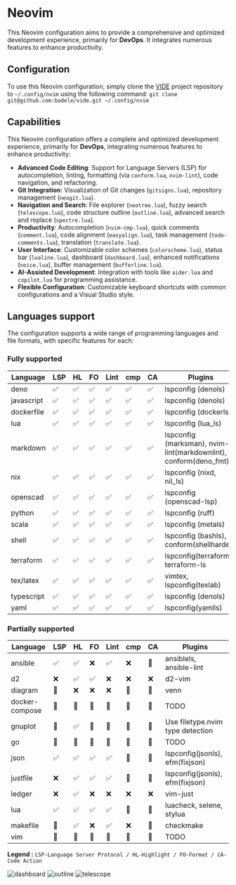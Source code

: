 # Neovim

This Neovim configuration aims to provide a comprehensive and optimized
development experience, primarily for **DevOps**. It integrates numerous
features to enhance productivity.

## Configuration

To use this Neovim configuration, simply clone the
[VIDE](https://github.com/badele/vide) project repository to `~/.config/nvim`
using the following command:
`git clone git@github.com:badele/vide.git ~/.config/nvim`

## Capabilities

This Neovim configuration offers a complete and optimized development
experience, primarily for **DevOps**, integrating numerous features to enhance
productivity:

- **Advanced Code Editing**: Support for Language Servers (LSP) for
  autocompletion, linting, formatting (via `conform.lua`, `nvim-lint`), code
  navigation, and refactoring.
- **Git Integration**: Visualization of Git changes (`gitsigns.lua`), repository
  management (`neogit.lua`).
- **Navigation and Search**: File explorer (`neotree.lua`), fuzzy search
  (`telescope.lua`), code structure outline (`outline.lua`), advanced search and
  replace (`spectre.lua`).
- **Productivity**: Autocompletion (`nvim-cmp.lua`), quick comments
  (`comment.lua`), code alignment (`easyalign.lua`), task management
  (`todo-comments.lua`), translation (`translate.lua`).
- **User Interface**: Customizable color schemes (`colorscheme.lua`), status bar
  (`lualine.lua`), dashboard (`dashboard.lua`), enhanced notifications
  (`noice.lua`), buffer management (`bufferline.lua`).
- **AI-Assisted Development**: Integration with tools like `aider.lua` and
  `copilot.lua` for programming assistance.
- **Flexible Configuration**: Customizable keyboard shortcuts with common
  configurations and a Visual Studio style.

## Languages support

The configuration supports a wide range of programming languages and file
formats, with specific features for each:

### Fully supported

| Language   | LSP | HL | FO | Lint | cmp | CA | Plugins                                                          |
| ---------- | --- | -- | -- | ---- | --- | -- | ---------------------------------------------------------------- |
| deno       | ✅  | ✅ | ✅ | ✅   | ✅  | ✅ | lspconfig (denols)                                               |
| javascript | ✅  | ✅ | ✅ | ✅   | ✅  | ✅ | lspconfig (denols)                                               |
| dockerfile | ✅  | ✅ | ✅ | ✅   | ✅  | ✅ | lspconfig (dockerls)                                             |
| lua        | ✅  | ✅ | ✅ | ✅   | ✅  | ✅ | lspconfig (lua_ls)                                               |
| markdown   | ✅  | ✅ | ✅ | ✅   | ✅  | ✅ | lspconfig (marksman), nvim-lint(markdownlint), conform(deno_fmt) |
| nix        | ✅  | ✅ | ✅ | ✅   | ✅  | ✅ | lspconfig (nixd, nil_ls)                                         |
| openscad   | ✅  | ✅ | ✅ | ✅   | ✅  | ✅ | lspconfig (openscad-lsp)                                         |
| python     | ✅  | ✅ | ✅ | ✅   | ✅  | ✅ | lspconfig (ruff)                                                 |
| scala      | ✅  | ✅ | ✅ | ✅   | ✅  | ✅ | lspconfig (metals)                                               |
| shell      | ✅  | ✅ | ✅ | ✅   | ✅  | ✅ | lspconfig (bashls), conform(shellharden)                         |
| terraform  | ✅  | ✅ | ✅ | ✅   | ✅  | ✅ | lspconfig(terraform, terraform-ls                                |
| tex/latex  | ✅  | ✅ | ✅ | ✅   | ✅  | ✅ | vimtex, lspconfig(texlab)                                        |
| typescript | ✅  | ✅ | ✅ | ✅   | ✅  | ✅ | lspconfig (denols)                                               |
| yaml       | ✅  | ✅ | ✅ | ✅   | ✅  | ✅ | lspconfig(yamlls)                                                |

### Partially supported

| Language       | LSP | HL | FO | Lint | cmp | CA | Plugins                          |
| -------------- | --- | -- | -- | ---- | --- | -- | -------------------------------- |
| ansible        | ✅  | ✅ | ❌ | ✅   | ❌  | 🔳 | ansiblels, ansible-lint          |
| d2             | ❌  | ✅ | ✅ | ❌   | ❌  | ❌ | d2-vim                           |
| diagram        | 🔳  | ❌ | ❌ | ❌   | 🔳  | 🔳 | venn                             |
| docker-compose | 🔳  | 🔳 | 🔳 | 🔳   | 🔳  | 🔳 | TODO                             |
| gnuplot        | 🔳  | ✅ | 🔳 | 🔳   | 🔳  | 🔳 | Use filetype.nvim type detection |
| go             | 🔳  | 🔳 | 🔳 | 🔳   | 🔳  | 🔳 | TODO                             |
| json           | ✅  | ✅ | ✅ | ✅   | 🔳  | 🔳 | lspconfig(jsonls), efm(fixjson)  |
| justfile       | ❌  | ✅ | ✅ | ✅   | 🔳  | 🔳 | lspconfig(jsonls), efm(fixjson)  |
| ledger         | ❌  | ✅ | ❌ | ❌   | ❌  | ❌ | vim-just                         |
| lua            | ✅  | ✅ | ✅ | ✅   | 🔳  | 🔳 | luacheck, selene, stylua         |
| makefile       | 🔳  | ✅ | ❌ | ✅   | ❌  | 🔳 | checkmake                        |
| vim            | 🔳  | 🔳 | 🔳 | 🔳   | 🔳  | 🔳 | TODO                             |

**Legend :**
`LSP-Language Server Protocol / HL-Highlight / FO-Format / CA-Code Action`

![dashboard](https://raw.githubusercontent.com/badele/vide/refs/heads/main/doc/img/plug_dashboard.png)
![outline](https://raw.githubusercontent.com/badele/vide/refs/heads/main/doc/img/plug_neotree_symbolsoutline.png)
![telescope](https://raw.githubusercontent.com/badele/vide/refs/heads/main/doc/img/plug_telescope.png)
